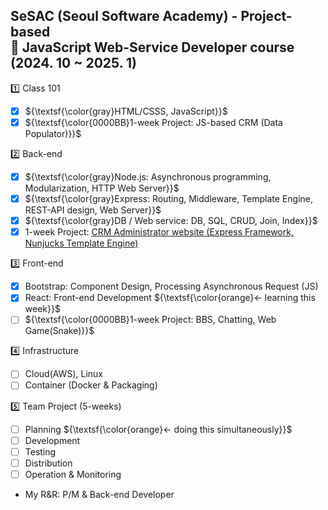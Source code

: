 ## SeSAC (Seoul Software Academy) - Project-based<br/>🎲 JavaScript Web-Service Developer course (2024. 10 ~ 2025. 1)

1️⃣ Class 101  
- [x] ${\textsf{\color{gray}HTML/CSSS, JavaScript}}$  
- [x] ${\textsf{\color{0000BB}1-week Project: JS-based CRM (Data Populator)}}$  

2️⃣ Back-end  
- [x] ${\textsf{\color{gray}Node.js: Asynchronous programming, Modularization, HTTP Web Server}}$  
- [x] ${\textsf{\color{gray}Express: Routing, Middleware, Template Engine, REST-API design, Web Server}}$  
- [x] ${\textsf{\color{gray}DB / Web service: DB, SQL, CRUD, Join, Index}}$  
- [x] 1-week Project: [CRM Administrator website (Express Framework, Nunjucks Template Engine)](https://github.com/Better2day/sesac_js2/tree/main/6.crm/8.project#crm-project)
  
3️⃣ Front-end  
- [x] Bootstrap: Component Design, Processing Asynchronous Request (JS)  
- [x] React: Front-end Development  ${\textsf{\color{orange}← learning this week}}$  
- [ ] ${\textsf{\color{0000BB}1-week Project: BBS, Chatting, Web Game(Snake)}}$  
  
4️⃣ Infrastructure
- [ ] Cloud(AWS), Linux
- [ ] Container (Docker & Packaging)
  
5️⃣ Team Project (5-weeks)  
- [ ] Planning  ${\textsf{\color{orange}← doing this simultaneously}}$  
- [ ] Development
- [ ] Testing
- [ ] Distribution
- [ ] Operation & Monitoring  
- My R&R: P/M & Back-end Developer
